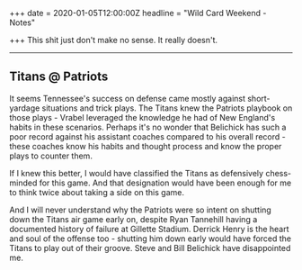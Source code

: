 +++
date = 2020-01-05T12:00:00Z
headline = "Wild Card Weekend - Notes"

+++
This shit just don't make no sense. It really doesn't.

***

## Titans @ Patriots

It seems Tennessee's success on defense came mostly against short-yardage situations and trick plays. The Titans knew the Patriots playbook on those plays - Vrabel leveraged the knowledge he had of New England's habits in these scenarios. Perhaps it's no wonder that Belichick has such a poor record against his assistant coaches compared to his overall record - these coaches know his habits and thought process and know the proper plays to counter them.

If I knew this better, I would have classified the Titans as defensively chess-minded for this game. And that designation would have been enough for me to think twice about taking a side on this game.

And I will never understand why the Patriots were so intent on shutting down the Titans air game early on, despite Ryan Tannehill having a documented history of failure at Gillette Stadium. Derrick Henry is the heart and soul of the offense too - shutting him down early would have forced the Titans to play out of their groove. Steve and Bill Belichick have disappointed me. 